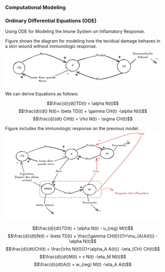 ### Computational Modeling

### Ordinary Differential Equations (ODE)
Using ODE for Modeling the Imune System on Inflamatory Response. 

Figure shows the diagram for modeling how the tecidual damage behaves in a skin wound without immunologic response. 
![](ode_model_immunologic_response/modelo1.png)

We can derive Equations as follows: 

$$\frac{d}{dt}TD(t) = \alpha N(t)$$
$$\frac{d}{dt} N(t)= \beta TD(t) + \gamma CH(t) -\alpha N(t)$$
$$\frac{d}{dt} CH(t) = \rho N(t) - \sigma CH(t)$$

Figure includes the immunologic response on the previous model. 
![](ode_model_immunologic_response/modelo2.png)

$$\frac{d}{dt}TD(t) = \alpha N(t) - u_{reg} M(t)$$
$$\frac{d}{dt}N(t) = \beta TD(t) + \frac{\gamma CH(t)}{(1+\mu_{A}A(t))} -\alpha N(t)$$
$$\frac{d}{dt}CH(t) = \frac{\rho N(t)}{(1+\alpha_A A(t))} -\eta_{CH} CH(t)$$
$$\frac{d}{dt}M(t) = v N(t) -\eta_M M(t)$$
$$\frac{d}{dt}A(t) = w_{reg} M(t) -\eta_A A(t)$$

